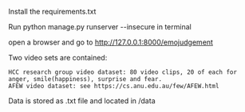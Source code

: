 Install the requirements.txt 

Run python manage.py runserver --insecure in terminal  

open a browser and go to http://127.0.0.1:8000/emojudgement

Two video sets are contained:

    HCC research group video dataset: 80 video clips, 20 of each for anger, smile(happiness), surprise and fear.
    AFEW video dataset: see https://cs.anu.edu.au/few/AFEW.html

Data is stored as .txt file and located in /data 